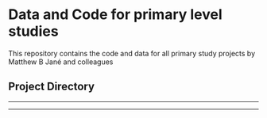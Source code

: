 
#  Data and Code for primary level studies

This repository contains the code and data for all primary study projects by Matthew B Jané and colleagues

Project Directory
---
---


---

